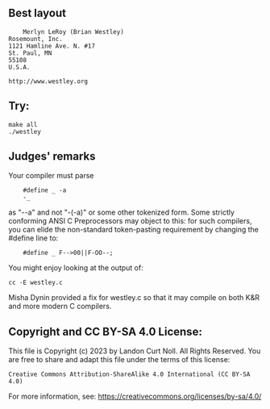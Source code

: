 ## Best layout

    	Merlyn LeRoy (Brian Westley)
	Rosemount, Inc.
	1121 Hamline Ave. N. #17
	St. Paul, MN  
	55108
	U.S.A.

	http://www.westley.org

## Try:

	make all
	./westley


## Judges' remarks

Your compiler must parse

		#define _ -a
		-_

as "--a" and not "-(-a)" or some other tokenized form.  Some strictly
conforming ANSI C Preprocessors may object to this: for such
compilers, you can elide the non-standard token-pasting requirement
by changing the #define line to:

		#define _ F-->00||F-OO--;

You might enjoy looking at the output of:

	cc -E westley.c

Misha Dynin provided a fix for westley.c so that it may compile on 
both K&R and more modern C compilers.

## Copyright and CC BY-SA 4.0 License:

This file is Copyright (c) 2023 by Landon Curt Noll.  All Rights Reserved.
You are free to share and adapt this file under the terms of this license:

    Creative Commons Attribution-ShareAlike 4.0 International (CC BY-SA 4.0)

For more information, see: https://creativecommons.org/licenses/by-sa/4.0/
